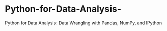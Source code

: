 # Python-for-Data-Analysis-
Python for Data Analysis: Data Wrangling with Pandas, NumPy, and IPython
